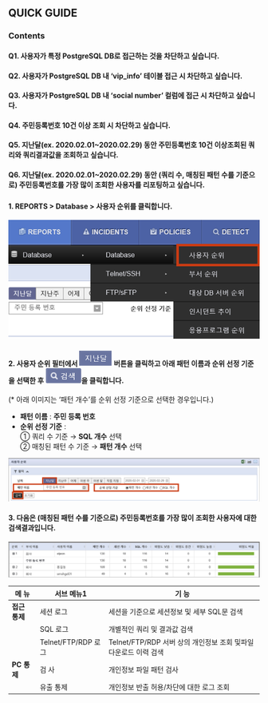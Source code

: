 
## QUICK GUIDE 
### Contents

#### Q1. 사용자가 특정 PostgreSQL DB로 접근하는 것을 차단하고 싶습니다.
#### Q2. 사용자가 PostgreSQL DB 내 ‘vip_info’ 테이블 접근 시 차단하고 싶습니다.
#### Q3. 사용자가 PostgreSQL DB 내 ‘social number’ 컬럼에 접근 시 차단하고 싶습니다.
#### Q4. 주민등록번호 10건 이상 조회 시 차단하고 싶습니다.
#### Q5. 지난달(ex. 2020.02.01~2020.02.29) 동안 주민등록번호 10건 이상조회된 **쿼리**와 **쿼리결과값을 조회하고 싶습니다.**
#### Q6. 지난달(ex. 2020.02.01~2020.02.29) 동안 (쿼리 수, 매칭된 패턴 수를 기준으로) **주민등록번호를 가장 많이 조회한 사용자**를 리포팅하고 싶습니다.    

###  

#### 1. **REPORTS > Database > 사용자 순위**를 클릭합니다.  

![image01](_static/image01.png)

#### 2. 사용자 순위 필터에서 ![image02](_static/image02.png) 버튼을 클릭하고 아래 **패턴 이름**과 **순위 선정 기준**을 선택한 후 ![image03](_static/image03.png)을 클릭합니다.  
(\* 아래 이미지는 ‘패턴 개수’를 순위 선정 기준으로 선택한 경우입니다.)  

- **패턴 이름** : **주민 등록 번호**  
- **순위 선정 기준** :  
① 쿼리 수 기준 → **SQL 개수** 선택  
② 매칭된 패턴 수 기준 → **패턴 개수** 선택  

![image4](_static/image04.png)
  
#### 3. 다음은 (매칭된 패턴 수를 기준으로) 주민등록번호를 가장 많이 조회한 사용자에 대한 검색결과입니다.

![image5](_static/image05.png)
  

| **메 뉴**   | **서브 메뉴1**         | **기 능**                                     |
| --------- | ------------------ | ------------------------------------------- |
| **접근 통제** | 세션 로그              | 세션을 기준으로 세션정보 및 세부 SQL문 검색                  |
|           | SQL 로그             | 개별적인 쿼리 및 결과값 검색                            |
|           | Telnet/FTP/RDP 로그 | Telnet/FTP/RDP 서버 상의 개인정보 조회 및파일 다운로드 이력 검색 |
| **PC 통제** | 검 사                | 개인정보 파일 패턴 검사                               |
|           | 유출 통제              | 개인정보 반출 허용/차단에 대한 로그 조회                     |
